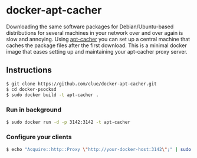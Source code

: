 # docker-apt-cacher

Downloading the same software packages for Debian/Ubuntu-based distributions for several machines in your network over and over again is slow and annoying.
Using [apt-cacher](https://help.ubuntu.com/community/Apt-Cacher-Server) you can set up a central machine that caches the package files after the first download.
This is a minimal docker image that eases setting up and maintaining your apt-cacher proxy server.

## Instructions

```bash
$ git clone https://github.com/clue/docker-apt-cacher.git
$ cd docker-psocksd
$ sudo docker build -t apt-cacher .
```

### Run in background

```bash
$ sudo docker run -d -p 3142:3142 -t apt-cacher
```

### Configure your clients

```bash
$ echo "Acquire::http::Proxy \"http://your-docker-host:3142\";" | sudo tee /etc/apt/apt.conf.d/01proxy
```
